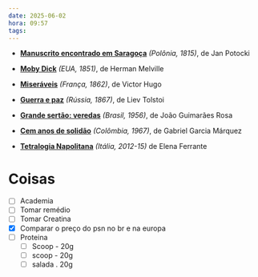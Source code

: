 ```yaml
---
date: 2025-06-02
hora: 09:57
tags:
---
```

- **[Manuscrito encontrado em Saragoça](https://substack.com/redirect/ef7c6fc0-64ca-42e6-a9f7-6e50500aec82?j=eyJ1IjoiMzR1cHA1In0.6xrRCMI39zd5j_lIJpYhevTW5097thHGhGSowMSgUFE)** _(Polônia, 1815)_, de Jan Potocki
    
- **[Moby Dick](https://substack.com/redirect/dd31f56b-03d1-48e2-a18d-a29861e943ff?j=eyJ1IjoiMzR1cHA1In0.6xrRCMI39zd5j_lIJpYhevTW5097thHGhGSowMSgUFE)** _(EUA, 1851)_, de Herman Melville
    
- **[Miseráveis](https://substack.com/redirect/1d1ef19a-c68b-40a1-942d-c8dea906c22a?j=eyJ1IjoiMzR1cHA1In0.6xrRCMI39zd5j_lIJpYhevTW5097thHGhGSowMSgUFE)** _(França, 1862)_, de Victor Hugo
    
- **[Guerra e paz](https://substack.com/redirect/c8e3ae7f-edf5-42b7-a8bb-28ab248b3086?j=eyJ1IjoiMzR1cHA1In0.6xrRCMI39zd5j_lIJpYhevTW5097thHGhGSowMSgUFE)** _(Rússia, 1867)_, de Liev Tolstoi
    
- **[Grande sertão: veredas](https://substack.com/redirect/4cdfa4a2-5887-42ab-8f34-e97eb54fe279?j=eyJ1IjoiMzR1cHA1In0.6xrRCMI39zd5j_lIJpYhevTW5097thHGhGSowMSgUFE)** _(Brasil, 1956)_, de João Guimarães Rosa
    
- **[Cem anos de solidão](https://substack.com/redirect/5d110d44-7e2b-490f-871c-324377b6bc29?j=eyJ1IjoiMzR1cHA1In0.6xrRCMI39zd5j_lIJpYhevTW5097thHGhGSowMSgUFE)** _(Colômbia, 1967)_, de Gabriel Garcia Márquez
    
- **[Tetralogia Napolitana](https://substack.com/redirect/3c0fc022-7d81-4167-b7b5-eddb139288d4?j=eyJ1IjoiMzR1cHA1In0.6xrRCMI39zd5j_lIJpYhevTW5097thHGhGSowMSgUFE)** _(Itália, 2012-15)_ de Elena Ferrante



# Coisas
- [ ] Academia
- [ ] Tomar remédio
- [ ] Tomar Creatina
- [x] Comparar o preço do psn no br e na europa
- [ ] Proteina
	- [ ] Scoop - 20g
	- [ ] scoop - 20g
	- [ ] salada . 20g